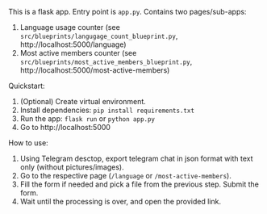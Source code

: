 This is a flask app. Entry point is `app.py`.
Contains two pages/sub-apps:
1. Language usage counter (see `src/blueprints/langugage_count_blueprint.py`, http://localhost:5000/language)
2. Most active members counter (see `src/blueprints/most_active_members_blueprint.py`, http://localhost:5000/most-active-members)

Quickstart:
1. (Optional) Create virtual environment.
2. Install dependencies: `pip install requirements.txt`
3. Run the app: `flask run` or `python app.py`
4. Go to http://localhost:5000

How to use:
1. Using Telegram desctop, export telegram chat in json format with text only (without pictures/images).
2. Go to the respective page (`/language` or `/most-active-members`).
3. Fill the form if needed and pick a file from the previous step. Submit the form.
4. Wait until the processing is over, and open the provided link.
